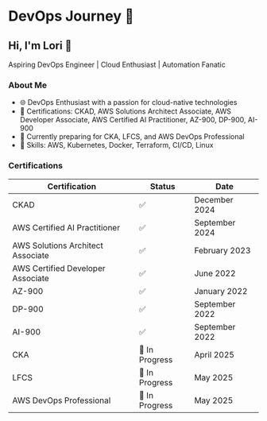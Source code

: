  # DevOps Journey 🚀

## Hi, I'm Lori 👋
Aspiring DevOps Engineer | Cloud Enthusiast | Automation Fanatic

### About Me
- 🌐 DevOps Enthusiast with a passion for cloud-native technologies
- 📜 Certifications: CKAD, AWS Solutions Architect Associate, AWS Developer Associate, AWS Certified AI Practitioner, AZ-900, DP-900, AI-900
- 🎯 Currently preparing for CKA, LFCS, and AWS DevOps Professional
- 🔧 Skills: AWS, Kubernetes, Docker, Terraform, CI/CD, Linux

### Certifications
| Certification                         | Status       | Date       |
|---------------------------------------|-------------|-----------|
| CKAD                                 | ✅          | December 2024    |
| AWS Certified AI Practitioner        | ✅          | September 2024 |
| AWS Solutions Architect Associate    | ✅          | February 2023   |
| AWS Certified Developer Associate    | ✅          | June 2022    |
| AZ-900                               | ✅          | January 2022   |
| DP-900                               | ✅          | September 2022  |
| AI-900                               | ✅          | September 2022|
| CKA                                  | 🔄 In Progress | April 2025 |
| LFCS                                 | 🔄 In Progress | May 2025 |
| AWS DevOps Professional             | 🔄 In Progress | May 2025 |

